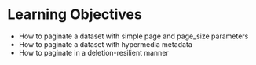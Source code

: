 # Learning Objectives
* How to paginate a dataset with simple page and page_size parameters
* How to paginate a dataset with hypermedia metadata
* How to paginate in a deletion-resilient manner
